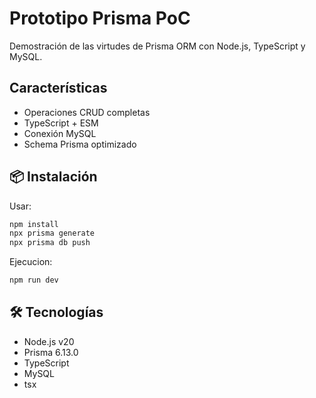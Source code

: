 # Prototipo Prisma PoC

Demostración de las virtudes de Prisma ORM con Node.js, TypeScript y MySQL.

## Características

-  Operaciones CRUD completas
-  TypeScript + ESM
-  Conexión MySQL
-  Schema Prisma optimizado

## 📦 Instalación
Usar:
```bash
npm install
npx prisma generate
npx prisma db push
```
Ejecucion:
```bash
npm run dev
```

## 🛠️ Tecnologías

-  Node.js v20
-  Prisma 6.13.0
-  TypeScript
-  MySQL
-  tsx
